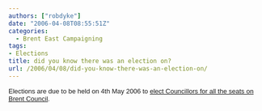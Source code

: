 ```yaml
---
authors: ["robdyke"]
date: "2006-04-08T08:55:51Z"
categories:
  - Brent East Campaigning
tags:
- Elections
title: did you know there was an election on?
url: /2006/04/08/did-you-know-there-was-an-election-on/
---
```

<font size="2" face="Arial">Elections are due to be held on 4th May 2006 to <a title="Brent Council Election Pages" href="http://www.brent.gov.uk/elections.nsf/2f123bcc3c5e238c80256ad20034644f/c79c7458ee53559f802570a8004a5b12?OpenDocument">elect Councillors for all the seats on Brent Council</a>.</font>
